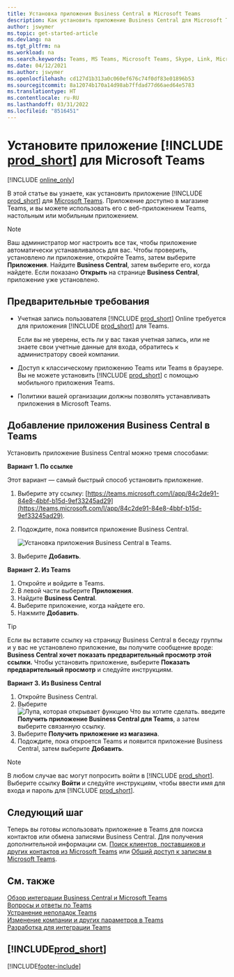 ```yaml
---
title: Установка приложения Business Central в Microsoft Teams
description: Как установить приложение Business Central для Microsoft Teams.
author: jswymer
ms.topic: get-started-article
ms.devlang: na
ms.tgt_pltfrm: na
ms.workload: na
ms.search.keywords: Teams, MS Teams, Microsoft Teams, Skype, Link, Microsoft 365, collaborate, collaboration, teamwork
ms.date: 04/12/2021
ms.author: jswymer
ms.openlocfilehash: cd127d1b313a0c060ef676c74f0df83e01896b53
ms.sourcegitcommit: 8a12074b170a14d98ab7ffdad77d66aed64e5783
ms.translationtype: HT
ms.contentlocale: ru-RU
ms.lasthandoff: 03/31/2022
ms.locfileid: "8516451"
---
```

# <a name="install-the-prod_short-app-for-microsoft-teams"></a>Установите приложение [!INCLUDE [prod_short](includes/prod_short.md)] для Microsoft Teams

[!INCLUDE [online_only](includes/online_only.md)]

В этой статье вы узнаете, как установить приложение [!INCLUDE [prod_short](includes/prod_short.md)] для [Microsoft Teams](https://www.microsoft.com/microsoft-teams/). Приложение доступно в магазине Teams, и вы можете использовать его с веб-приложением Teams, настольным или мобильным приложением.

> [!NOTE]
> Ваш администратор мог настроить все так, чтобы приложение автоматически устанавливалось для вас. Чтобы проверить, установлено ли приложение, откройте Teams, затем выберите **Приложения**. Найдите **Business Central**, затем выберите его, когда найдете. Если показано **Открыть** на странице **Business Central**, приложение уже установлено.  

## <a name="prerequisites"></a>Предварительные требования

- Учетная запись пользователя [!INCLUDE [prod_short](includes/prod_short.md)] Online требуется для приложения [!INCLUDE [prod_short](includes/prod_short.md)] для Teams.

    Если вы не уверены, есть ли у вас такая учетная запись, или не знаете свои учетные данные для входа, обратитесь к администратору своей компании.

- Доступ к классическому приложению Teams или Teams в браузере. Вы не можете установить [!INCLUDE [prod_short](includes/prod_short.md)] с помощью мобильного приложения Teams.

- Политики вашей организации должны позволять устанавливать приложения в Microsoft Teams.

## <a name="add-the-business-central-app-to-teams"></a>Добавление приложения Business Central в Teams

Установить приложение Business Central можно тремя способами:

**Вариант 1. По ссылке**

Этот вариант — самый быстрый способ установить приложение.

1. Выберите эту ссылку: [https://teams.microsoft.com/l/app/84c2de91-84e8-4bbf-b15d-9ef33245ad29](https://teams.microsoft.com/l/app/84c2de91-84e8-4bbf-b15d-9ef33245ad29).

2. Подождите, пока появится приложение Business Central.

    ![Установка приложения Business Central в Teams.](media/teams-install-app.png)

3. Выберите **Добавить**.

**Вариант 2. Из Teams**

1. Откройте и войдите в Teams.
2. В левой части выберите **Приложения**.
3. Найдите **Business Central**.
4. Выберите приложение, когда найдете его.
5. Нажмите **Добавить**.

> [!TIP]
> Если вы вставите ссылку на страницу Business Central в беседу группы и у вас не установлено приложение, вы получите сообщение вроде: **Business Central хочет показать предварительный просмотр этой ссылки.** Чтобы установить приложение, выберите **Показать предварительный просмотр** и следуйте инструкциям.

**Вариант 3. Из Business Central**

1. Откройте Business Central.
2. Выберите ![Лупа, которая открывает функцию Что вы хотите сделать.](media/ui-search/search_small.png "Что вы хотите сделать") введите **Получить приложение Business Central для Teams**, а затем выберите связанную ссылку.  
3. Выберите **Получить приложение из магазина**.
4. Подождите, пока откроется Teams и появится приложение Business Central, затем выберите **Добавить**.

> [!NOTE]
> В любом случае вас могут попросить войти в [!INCLUDE [prod_short](includes/prod_short.md)]. Выберите ссылку **Войти** и следуйте инструкциям, чтобы ввести имя для входа и пароль для [!INCLUDE [prod_short](includes/prod_short.md)].

## <a name="next-step"></a>Следующий шаг

Теперь вы готовы использовать приложение в Teams для поиска контактов или обмена записями Business Central. Для получения дополнительной информации см. [Поиск клиентов, поставщиков и других контактов из Microsoft Teams](across-search-contacts-teams.md) или [Общий доступ к записям в Microsoft Teams](across-working-with-teams.md).

## <a name="see-also"></a>См. также

[Обзор интеграции Business Central и Microsoft Teams](across-teams-overview.md)  
[Вопросы и ответы по Teams](teams-faq.md)  
[Устранение неполадок Teams](admin-teams-troubleshooting.md)  
[Изменение компании и других параметров в Teams](across-teams-settings.md)  
[Разработка для интеграции Teams](/dynamics365/business-central/dev-itpro/developer/devenv-develop-for-teams)  


## [!INCLUDE[prod_short](includes/free_trial_md.md)]  


[!INCLUDE[footer-include](includes/footer-banner.md)]